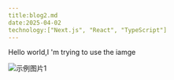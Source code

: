 ```yaml
---
title:blog2.md
date:2025-04-02
technology:["Next.js", "React", "TypeScript"]
---
```


Hello world,I 'm trying to use the iamge

![示例图片1](https://cdn.jsdelivr.net/gh/john2-ui/my-blog@main/image/image-1.png)